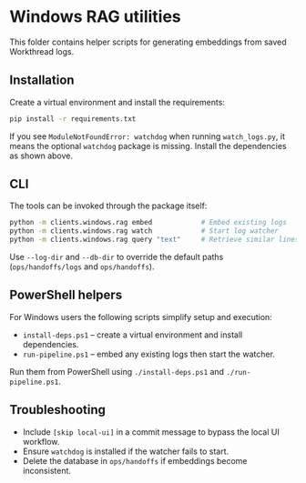 # Windows RAG utilities

This folder contains helper scripts for generating embeddings from saved
Workthread logs.

## Installation

Create a virtual environment and install the requirements:

```bash
pip install -r requirements.txt
```

If you see `ModuleNotFoundError: watchdog` when running `watch_logs.py`, it
means the optional `watchdog` package is missing. Install the dependencies as
shown above.

## CLI

The tools can be invoked through the package itself:

```bash
python -m clients.windows.rag embed            # Embed existing logs
python -m clients.windows.rag watch            # Start log watcher
python -m clients.windows.rag query "text"     # Retrieve similar lines
```

Use `--log-dir` and `--db-dir` to override the default paths (`ops/handoffs/logs`
and `ops/handoffs`).

## PowerShell helpers

For Windows users the following scripts simplify setup and execution:

- `install-deps.ps1` – create a virtual environment and install dependencies.
- `run-pipeline.ps1` – embed any existing logs then start the watcher.

Run them from PowerShell using `./install-deps.ps1` and `./run-pipeline.ps1`.

## Troubleshooting

- Include `[skip local-ui]` in a commit message to bypass the local UI workflow.
- Ensure `watchdog` is installed if the watcher fails to start.
- Delete the database in `ops/handoffs` if embeddings become inconsistent.
